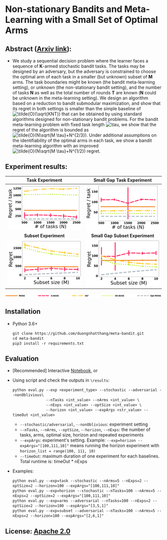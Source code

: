 # Non-stationary Bandits and Meta-Learning with a Small Set of Optimal Arms

## Abstract ([Arxiv link](https://arxiv.org/abs/2202.13001)):
- We study a sequential decision problem where the learner faces a sequence of **K**-armed stochastic bandit tasks. The tasks may be designed by an adversary, but the adversary is constrained to choose the optimal arm of each task in a smaller (but unknown) subset of **M** arms. The task boundaries might be known (the bandit meta-learning setting), or unknown (the non-stationary bandit setting), and the number of tasks **N** as well as the total number of rounds **T** are known (**N** could be unknown in the meta-learning setting). We design an algorithm based on a reduction to bandit submodular maximization, and show that its regret in both settings is smaller than the simple baseline of <img src="https://latex.codecogs.com/svg.image?\tilde{O}(\sqrt{KNT})" title="\tilde{O}(\sqrt{KNT})" /> that can be obtained by using standard algorithms designed for non-stationary bandit problems. For the bandit meta-learning problem with fixed task length <img src="https://latex.codecogs.com/svg.image?\tau" title="\tau" />, we show that the regret of the algorithm is bounded as <img src="https://latex.codecogs.com/svg.image?\tilde{O}(N\sqrt{M&space;\tau}&plus;N^{2/3})" title="\tilde{O}(N\sqrt{M \tau}+N^{2/3})" />. Under additional assumptions on the identifiability of the optimal arms in each task, we show a bandit meta-learning algorithm with an improved <img src="https://latex.codecogs.com/svg.image?\tilde{O}(N\sqrt{M&space;\tau}&plus;N^{1/2})" title="\tilde{O}(N\sqrt{M \tau}+N^{1/2})" /> regret.

## Experiment results:

**Task Experiment**             |  **Small Gap Task Experiment**
:-------------------------:|:-------------------------:
![](https://github.com/duongnhatthang/meta-bandit/blob/main/results/cache_tasks.png)  |  ![](https://github.com/duongnhatthang/meta-bandit/blob/main/results/cache_no_assumption_task.png)
**Subset Experiment**             |  **Small Gap Subset Experiment**
![](https://github.com/duongnhatthang/meta-bandit/blob/main/results/cache_subset.png)  |  ![](https://github.com/duongnhatthang/meta-bandit/blob/main/results/cache_no_assumption_subset.png)

![](https://github.com/duongnhatthang/meta-bandit/blob/main/results/legend5.png)

## Installation 
 -  Python 3.6+

    ```
    git clone https://github.com/duongnhatthang/meta-bandit.git
    cd meta-bandit
    pip3 install -r requirements.txt
    ```

## Evaluation 
 -  [Recommended] Interactive [Notebook](https://github.com/duongnhatthang/meta-bandit/blob/main/main.ipynb), or
 -  Using script and check the outputs in `\results`:

    ```
    python eval.py --exp <experiment_type> --stochastic --adversarial --nonOblivious\
                   --nTasks <int_value> --nArms <int_value> \
                   --nExps <int_value> --optSize <int_value> \
                   --horizon <int_value> --expArgs <str_value> --timeOut <int_value>
    ```

    + `--stochastic/adversarial`, `--nonOblivious`: experiment setting
    + `--nTasks`, `--nArms`, `--optSize`, `--horizon`, `--nExps`: the number of tasks, arms, optimal size, horizon and repeated experiments
    + `--expArgs`: experiment's setting. Example: `--exp=horizon --expArgs="[100,111,10]"` means running the horizon experiment with `horizon_list = range(100, 111, 10)`
    + `--timeOut`: maximum duration of one experiment for each baselines. Total runtime is: timeOut * nExps 
 
 -  Examples:

    ```
    python eval.py --exp=task --stochastic --nArms=5 --nExps=2 --optSize=2 --horizon=100 --expArgs="[100,111,10]"
    python eval.py --exp=horizon --stochastic --nTasks=100 --nArms=5 --nExps=2 --optSize=2 --expArgs="[100,111,10]"
    python eval.py --exp=arms --adversarial --nTasks=100 --nExps=2 --optSize=2 --horizon=100 --expArgs="[3,5,1]"
    python eval.py --exp=subset --adversarial --nTasks=100 --nArms=5 --nExps=2 --horizon=100 --expArgs="[2,6,1]"
    ```

## License: [Apache 2.0](https://github.com/duongnhatthang/meta-bandit/blob/main/LICENSE)
